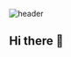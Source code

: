 <div>
  
  <!--Header-->
  ![header](https://capsule-render.vercel.app/api?type=rounded&color=gradient&section=header&text=Hi%🥰)

</div>

## Hi there 👋

<!--
**SohJung/SohJung** is a ✨ _special_ ✨ repository because its `README.md` (this file) appears on your GitHub profile.

Here are some ideas to get you started:

- 🔭 I’m currently working on ...
- 🌱 I’m currently learning ...
- 👯 I’m looking to collaborate on ...
- 🤔 I’m looking for help with ...
- 💬 Ask me about ...
- 📫 How to reach me: ...
- 😄 Pronouns: ...
- ⚡ Fun fact: ...
-->
